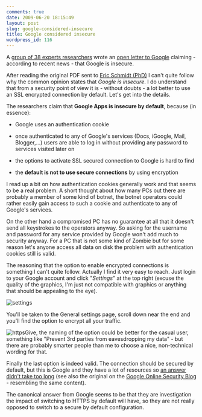 ```yaml
---
comments: true
date: 2009-06-20 18:15:49
layout: post
slug: google-considered-insecure
title: Google considered insecure
wordpress_id: 116
---
```


A [group of 38 experts researchers](http://www.cloudprivacy.net/letter/#signers) wrote an [open letter to Google](http://www.cloudprivacy.net/letter/) claiming - according to recent news - that Google is insecure.

After reading the original PDF sent to [Eric Schmidt (PhD)](http://www.google.com/corporate/execs.html#eric) I can't quite follow why the common opinion states that _Google is insecure_. I do understand that from a security point of view it is - without doubts - a lot better to use an SSL encrypted connection by default. Let's get into the details.

The researchers claim that **Google Apps is insecure by default**, because (in essence):



	
  * Google uses an authentication cookie

	
  * once authenticated to any of Google's services (Docs, iGoogle, Mail, Blogger,...) users are able to log in without providing any password to services visited later on

	
  * the options to activate SSL secured connection to Google is hard to find

	
  * the **default is not to use secure connections** by using encryption


I read up a bit on how authentication cookies generally work and that seems to be a real problem. A short thought about how many PCs out there are probably a member of some kind of botnet, the botnet operators could rather easily gain access to such a cookie and authenticate to any of Google's services.

On the other hand a compromised PC has no guarantee at all that it doesn't send all keystrokes to the operators anyway. So asking for the username and password for any service provided by Google won't add much to security anyway. For a PC that is not some kind of Zombie but for some reason let's anyone access all data on disk the problem with authentication cookies still is valid.

The reasoning that the option to enable encrypted connections is something I can't quite follow. Actually I find it very easy to reach. Just login to your Google account and click "_Settings_" at the top right (excuse the quality of the graphics, I'm just not compatible with graphics or anything that should be appealing to the eye).

![settings](http://serverhorror.files.wordpress.com/2009/06/settings.jpg?w=300)

You'll be taken to the General settings page, scroll down near the end and you'll find the option to encrypt all your traffic.

![https](http://serverhorror.files.wordpress.com/2009/06/https.jpg?w=300)Give, the naming of the option could be better for the casual user, something like "Prevent 3rd parties from eavesdropping my data" - but there are probably smarter people than me to choose a nice, non-technical wording for that.

Finally the last option is indeed valid. The connection should be secured by default, but this is Google and they have a lot of resources so [an answer didn't take too long](http://googlepublicpolicy.blogspot.com/2009/06/https-security-for-web-applications.html) (see also the original on the [Google Online Security Blog](http://googleonlinesecurity.blogspot.com/2009/06/https-security-for-web-applications.html) - resembling the same content).

The canonical answer from Google seems to be that they are investigation the impact of switching to HTTPS by default will have, so they are not really opposed to switch to a secure by default configuration.
